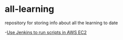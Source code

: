 # all-learning
repository for storing info about all the learning to date

-[Use Jenkins to run scripts in AWS EC2](https://medium.com/faun/use-jenkins-to-run-scripts-in-aws-ec2-1f3d1307263a)

